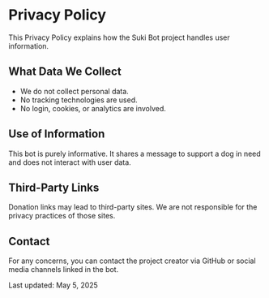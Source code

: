 # Privacy Policy

This Privacy Policy explains how the Suki Bot project handles user information.

## What Data We Collect

- We do not collect personal data.
- No tracking technologies are used.
- No login, cookies, or analytics are involved.

## Use of Information

This bot is purely informative. It shares a message to support a dog in need and does not interact with user data.

## Third-Party Links

Donation links may lead to third-party sites. We are not responsible for the privacy practices of those sites.

## Contact

For any concerns, you can contact the project creator via GitHub or social media channels linked in the bot.

Last updated: May 5, 2025
